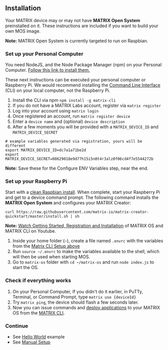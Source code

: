 
## Installation

Your MATRIX device may or may not have **MATRIX Open System** preinstalled on it. These instructions are included if you want to build your own MOS image.

**Note:** MATRIX Open System is currently targeted to run on Raspbian. 

### Set up your Personal Computer

<div class="alert alert-info">
You need NodeJS, and the Node Package Manager (npm) on your Personal Computer. <a href="https://nodejs.org/en/download/" target="_blank">Follow this link to install them.</a>
</div>

These next instructions can be executed your personal computer or Raspberry Pi. We would recommend installing the [Command Line Interface](../overview/cli) (CLI) on your local computer, not the Raspberry Pi.

1. Install the CLI via npm `npm install -g matrix-cli`
1. If you do not have a MATRIX Labs account, register via `matrix register`
1. Log into your account using `matrix login`
1. Once registered an account, run `matrix register device`
1. Enter a `device name` and (optional) `device description`
1. After a few moments you will be provided with a `MATRIX_DEVICE_ID` and `MATRIX_DEVICE_SECRET`

```
# example variables generated via registration, yours will be different
export MATRIX_DEVICE_ID=dc7a1a71be2d
export MATRIX_DEVICE_SECRET=08629018e9d77h15i5n0t4r3alz0f06cd4f7e5544272b
```

**Note:** Save these for the Configure ENV Variables step, near the end.

### Set up your Raspberry Pi

Start with a [clean Raspbian install](https://www.raspberrypi.org/downloads/raspbian/). When complete, start your Raspberry Pi and get to a device command prompt. The following command installs the **MATRIX Open System** and configures your MATRIX Creator:

```
curl https://raw.githubusercontent.com/matrix-io/matrix-creator-quickstart/master/install.sh | sh
```

**Note:** [Watch Getting Started, Registration and Installation](https://www.youtube.com/watch?v=ckDD6HEjfAY) of MATRIX OS and MATRIX CLI on Youtube.

1. Inside your home folder (`~`), create a file named `.envrc` with the variables from the [Matrix CLI Setup above](/#local-machine-setup)
1. Run `source ~/.envrc` to make the variables available to the shell, which will then be used when starting MOS.
1. Go to `matrix-os` folder with `cd ~/matrix-os` and run `node index.js` to start the OS.

### Check if everything works
1. On your Personal Computer, If you didn't do it earlier, in PuTTy, Terminal, or Command Prompt, type `matrix use {deviceId}`
1. Try `matrix ping`, the device should flash a few seconds later.
1. Now you can issue commands and [deploy applications](../overview/cli/#deploy) to your MATRIX OS from the [MATRIX CLI](CLI/overview.md).

### Continue
* See [Hello World](../overview/hello-world) example
* See [Manual Setup](../overview/manual-setup)